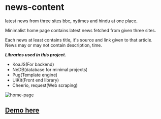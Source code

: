 # news-content
latest news from three sites bbc, nytimes and hindu at one place.

Minimalist home page contains latest news fetched from given three sites.

Each news at least contains title, it's source and link given to that article. News may or may not contain description, time.

***Libraries used in this project.***
- KoaJS(For backend)
- NeDB(database for minimal projects)
- Pug(Template engine)
- UiKit(Front end library)
- Cheerio, request(Web scraping)

![home-page](https://github.com/Marvin9/news-content/blob/master/img.png)

## [Demo here](https://marvin9-latest-news-content.glitch.me/)
